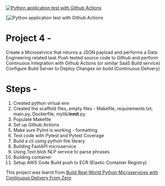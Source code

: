 
[![Python application test with Github Actions](https://github.com/aadi1405/IDS706_Project4_AJ/actions/workflows/devops.yml/badge.svg)](https://github.com/aadi1405/IDS706_Project4_AJ/actions/workflows/devops.yml)


[![Python application test with Github Actions](https://codebuild.us-east-1.amazonaws.com/badges?uuid=eyJlbmNyeXB0ZWREYXRhIjoiY3kvTEVoMkc1bUE0ckZpbzFzWkVnZXpCRW5LOGxSckloaVk0ZDRaSUlKZHU5U1QyNVNGM0s3b3RpT3ZISHZrdkphRmhpZktvbDAvMFQwU2RFWWlxSFNRPSIsIml2UGFyYW1ldGVyU3BlYyI6IkZYeWFPSmZpcjY4ZmJFUDQiLCJtYXRlcmlhbFNldFNlcmlhbCI6MX0%3D&branch=main)

# Project 4 -

Create a Microservice that returns a JSON payload and performs a Data Engineering related task
Push tested source code to Github and perform Continuous Integration with Github Actions (or similar SaaS Build service)
Configure Build Server to Deploy Changes on build (Continuous Delivery)

# Steps -  

1) Created python virtual env
2) Created the scaffold files, empty files - Makefile, requirements.txt, main.py, Dockerfile, mylib/__innit__.py
3) Populate Makefile 
4) Set up Github Actions 
5) Make sure Pylint is working - formatting
6) Test code with Pytest and Pytest Coverage
7) Build a cli using python fire library
8) Building FastAPI microservice
9) Using Text blob NLP service to parse phrases
10) Building container
11) Setup AWS Code Build push to ECR (Elastic Container Registry)

This project was learnt from [Build Real-World Python Microservices with Continuous Delivery From Zero](https://www.youtube.com/watch?v=YB-_FsssK8E)




